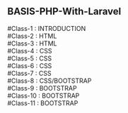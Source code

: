 ## BASIS-PHP-With-Laravel

#Class-1 : INTRODUCTION <br/>
#Class-2 : HTML <br/>
#Class-3 : HTML <br/>
#Class-4 : CSS <br/>
#Class-5 : CSS <br/>
#Class-6 : CSS <br/>
#Class-7 : CSS <br/>
#Class-8 : CSS/BOOTSTRAP <br/>
#Class-9 : BOOTSTRAP <br/>
#Class-10 : BOOTSTRAP <br/>
#Class-11 : BOOTSTRAP <br/>
